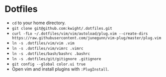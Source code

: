 # Dotfiles

* `cd` to your home directory.
* `git clone git@github.com:kwight/.dotfiles.git`
* `curl -fLo ~/.dotfiles/vim/vim/autoload/plug.vim --create-dirs https://raw.githubusercontent.com/junegunn/vim-plug/master/plug.vim`
* `ln -s .dotfiles/vim/vim .vim`
* `ln -s .dotfiles/vim/vimrc .vimrc`
* `ln -s .dotfiles/bash/bashrc .bashrc`
* `ln -s .dotfiles/git/gitignore .gitignore`
* `git config --global color.ui true`
* Open vim and install plugins with `:PlugInstall`.

